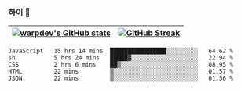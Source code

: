 
### 하이 👋
[![warpdev's GitHub stats](https://github-readme-stats.vercel.app/api?username=warpdev&show_icons=true&theme=vue-dark)](#) |[![GitHub Streak](https://github-readme-streak-stats.herokuapp.com/?user=warpdev&theme=dark)](#)
--- | --- |
<!--START_SECTION:waka-->
```text
JavaScript   15 hrs 14 mins  ████████████████░░░░░░░░░   64.62 % 
sh           5 hrs 24 mins   █████▓░░░░░░░░░░░░░░░░░░░   22.94 % 
CSS          2 hrs 6 mins    ██▒░░░░░░░░░░░░░░░░░░░░░░   08.95 % 
HTML         22 mins         ▒░░░░░░░░░░░░░░░░░░░░░░░░   01.57 % 
JSON         22 mins         ▒░░░░░░░░░░░░░░░░░░░░░░░░   01.56 % 
```
<!--END_SECTION:waka-->

<!--
**warpdev/warpdev** is a ✨ _special_ ✨ repository because its `README.md` (this file) appears on your GitHub profile.

Here are some ideas to get you started:

- 🔭 I’m currently working on ...
- 🌱 I’m currently learning ...
- 👯 I’m looking to collaborate on ...
- 🤔 I’m looking for help with ...
- 💬 Ask me about ...
- 📫 How to reach me: ...
- 😄 Pronouns: ...
- ⚡ Fun fact: ...
-->
